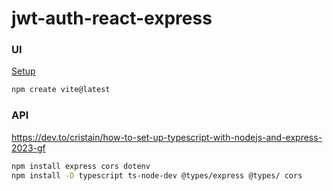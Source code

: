 # jwt-auth-react-express

### UI

[Setup](https://medium.com/@nedopaka/setup-a-react-vite-project-with-swc-prettier-vitest-2024-62ecff357c7b)

```sh
npm create vite@latest
```

### API

https://dev.to/cristain/how-to-set-up-typescript-with-nodejs-and-express-2023-gf

```sh
npm install express cors dotenv
npm install -D typescript ts-node-dev @types/express @types/ cors
```
